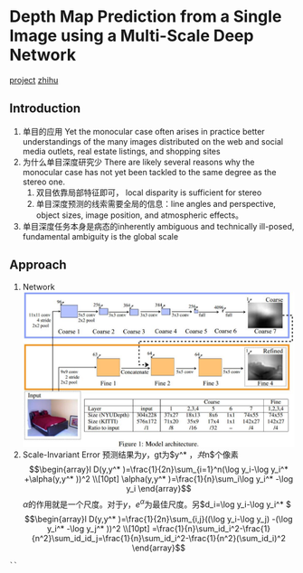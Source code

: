 # Depth Map Prediction from a Single Image using a Multi-Scale Deep Network
[project](https://cs.nyu.edu/~deigen/depth/)
[zhihu](https://zhuanlan.zhihu.com/p/29312227)
## Introduction
1. 单目的应用 Yet the monocular case often arises in practice
better understandings of the many images distributed on the web and social media outlets, real estate listings, and shopping sites
2. 为什么单目深度研究少 There are likely several reasons why the monocular case has not yet been tackled to the same degree as the stereo one.
   1. 双目依靠局部特征即可， local disparity is sufficient for stereo
   2. 单目深度预测的线索需要全局的信息：line angles and perspective, object sizes, image position, and atmospheric effects。
3. 单目深度任务本身是病态的inherently ambiguous and technically ill-posed, fundamental ambiguity is the global scale

## Approach
1. Network
![eigen_model](./.assets/eigen_model.jpg)
2. Scale-Invariant Error
预测结果为$y$，gt为$y^* $，共$n$个像素
$$\begin{array}l
D(y,y^* )=\frac{1}{2n}\sum_{i=1}^n(\log y_i-\log y_i^* +\alpha(y,y^* ))^2 \\[10pt]
\alpha(y,y^* )=\frac{1}{n}\sum_i\log y_i^* -\log y_i
\end{array}$$
$\alpha$的作用就是一个尺度。对于$y$，$e^\alpha$为最佳尺度。另$d_i=\log y_i-\log y_i^* $
$$\begin{array}l
D(y,y^* )=\frac{1}{2n}\sum_{i,j}((\log y_i-\log y_j) -(\log y_i^* -\log y_j^* ))^2 \\[10pt]
=\frac{1}{n}\sum_id_i^2-\frac{1}{n^2}\sum_id_id_j=\frac{1}{n}\sum_id_i^2-\frac{1}{n^2}(\sum_id_i)^2
\end{array}$$

```
``

